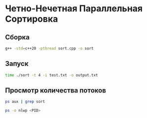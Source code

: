 # Четно-Нечетная Параллельная Сортировка

## Сборка
```bash
g++ -std=c++20 -pthread sort.cpp -o sort
```
## Запуск
```bash
time ./sort -t 4 -i test.txt -o output.txt
```
## Просмотр количества потоков
```bash
ps aux | grep sort

ps -o nlwp <PID>
```